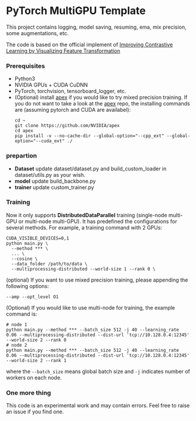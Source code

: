 # PyTorch MultiGPU Template 

This project contains logging, model saving, resuming, ema, mix precision, some augmentations, etc.

The code is based on the official implement of [Improving Contrastive Learning by Visualizing Feature Transformation](https://github.com/DTennant/CL-Visualizing-Feature-Transformation)

### Prerequisites
- Python3
- NVIDIA GPUs + CUDA CuDNN
- PyTorch, torchvision, tensorboard_logger, etc. 
- (Optional) install [apex](https://github.com/NVIDIA/apex) if you would like to 
try mixed precision training. If you do not want to take a look at the 
[apex](https://github.com/NVIDIA/apex) repo, the installing commands are (assuming pytorch 
and CUDA are availabel):
    ```
    cd ~
    git clone https://github.com/NVIDIA/apex
    cd apex
    pip install -v --no-cache-dir --global-option="--cpp_ext" --global-option="--cuda_ext" ./
	```
  
### prepartion
- **Dataset** update dataset/dataset.py and build_custom_loader in dataset/utils.py as your wish.
- **model** update build_backbone.py
- **trainer** update custom_trainer.py

### Training
Now it only supports **DistributedDataParallel** training (single-node multi-GPU or 
multi-node multi-GPU). It has predefined the configurations for several methods. 
For example, a training command with 2 GPUs:
```
CUDA_VISIBLE_DEVICES=0,1
python main.py \
  --method *** \
  ... \
  --cosine \
  --data_folder /path/to/data \
  --multiprocessing-distributed --world-size 1 --rank 0 \
```

(optional) If you want to use mixed precision training, please appending the following options:  
```
--amp --opt_level O1
```

(Optional) If you would like to use multi-node for training, the example command is:
```
# node 1
python main.py --method *** --batch_size 512 -j 40 --learning_rate 0.06 --multiprocessing-distributed --dist-url 'tcp://10.128.0.4:12345' --world-size 2 --rank 0
# node 2
python main.py --method *** --batch_size 512 -j 40 --learning_rate 0.06 --multiprocessing-distributed --dist-url 'tcp://10.128.0.4:12345' --world-size 2 --rank 1
```
where the `--batch_size` means global batch size and `-j` indicates number of workers on each node. 

### One more thing
This code is an experimental work and may contain errors. 
Feel free to raise an issue if you find one.
